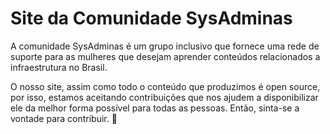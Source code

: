 # Site da Comunidade SysAdminas

A comunidade SysAdminas é um grupo inclusivo que fornece uma rede de suporte para as mulheres que desejam aprender conteúdos relacionados a infraestrutura no Brasil.

O nosso site, assim como todo o conteúdo que produzimos é open source, por isso, estamos aceitando contribuições que nos ajudem a disponibilizar ele da melhor forma possível para todas as pessoas. Então, sinta-se a vontade para contribuir. 💜
